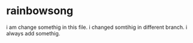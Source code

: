 # rainbowsong
i am change somethig in this file.
i changed somtihig in different branch.
i always add somethig.